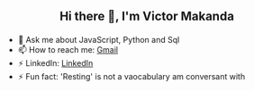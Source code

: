 ## <p align='center'> Hi there 👋, I'm Victor Makanda <p>

- 💬 Ask me about JavaScript, Python and Sql
- 📫 How to reach me: [Gmail](victormakanda254@gmail.com)
- ⚡ LinkedIn: [LinkedIn](https://www.linkedin.com/in/victor-john-makanda/)
- ⚡ Fun fact: 'Resting' is not a vaocabulary am conversant with

